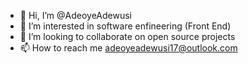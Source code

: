 - 👋 Hi, I’m @AdeoyeAdewusi
- 👀 I’m interested in software enfineering (Front End)
- 💞️ I’m looking to collaborate on open source projects
- 📫 How to reach me adeoyeadewusi17@outlook.com

<!---
AdeoyeAdewusi/AdeoyeAdewusi is a ✨ special ✨ repository because its `README.md` (this file) appears on your GitHub profile.
You can click the Preview link to take a look at your changes.
--->
